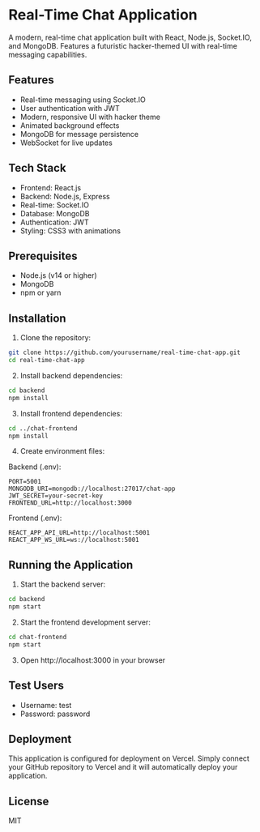 # Real-Time Chat Application

A modern, real-time chat application built with React, Node.js, Socket.IO, and MongoDB. Features a futuristic hacker-themed UI with real-time messaging capabilities.

## Features

- Real-time messaging using Socket.IO
- User authentication with JWT
- Modern, responsive UI with hacker theme
- Animated background effects
- MongoDB for message persistence
- WebSocket for live updates

## Tech Stack

- Frontend: React.js
- Backend: Node.js, Express
- Real-time: Socket.IO
- Database: MongoDB
- Authentication: JWT
- Styling: CSS3 with animations

## Prerequisites

- Node.js (v14 or higher)
- MongoDB
- npm or yarn

## Installation

1. Clone the repository:
```bash
git clone https://github.com/yourusername/real-time-chat-app.git
cd real-time-chat-app
```

2. Install backend dependencies:
```bash
cd backend
npm install
```

3. Install frontend dependencies:
```bash
cd ../chat-frontend
npm install
```

4. Create environment files:

Backend (.env):
```
PORT=5001
MONGODB_URI=mongodb://localhost:27017/chat-app
JWT_SECRET=your-secret-key
FRONTEND_URL=http://localhost:3000
```

Frontend (.env):
```
REACT_APP_API_URL=http://localhost:5001
REACT_APP_WS_URL=ws://localhost:5001
```

## Running the Application

1. Start the backend server:
```bash
cd backend
npm start
```

2. Start the frontend development server:
```bash
cd chat-frontend
npm start
```

3. Open http://localhost:3000 in your browser

## Test Users

- Username: test
- Password: password

## Deployment

This application is configured for deployment on Vercel. Simply connect your GitHub repository to Vercel and it will automatically deploy your application.

## License

MIT 